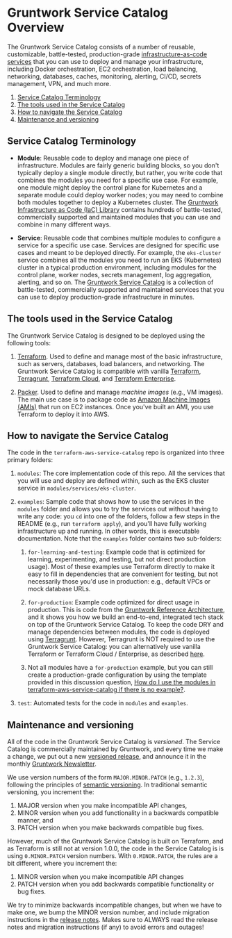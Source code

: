 # Gruntwork Service Catalog Overview

The Gruntwork Service Catalog consists of a number of reusable, customizable, battle-tested, production-grade
[infrastructure-as-code services](https://github.com/gruntwork-io/terraform-aws-service-catalog/tree/master/modules) that you can use to deploy and manage your infrastructure, including Docker
orchestration, EC2 orchestration, load balancing, networking, databases, caches, monitoring, alerting, CI/CD, secrets
management, VPN, and much more.

1. [Service Catalog Terminology](#service-catalog-terminology)
1. [The tools used in the Service Catalog](#the-tools-used-in-the-service-catalog)
1. [How to navigate the Service Catalog](#how-to-navigate-the-service-catalog)
1. [Maintenance and versioning](#maintenance-and-versioning)

## Service Catalog Terminology

- **Module**: Reusable code to deploy and manage one piece of infrastructure. Modules are fairly generic building
  blocks, so you don't typically deploy a single module directly, but rather, you write code that combines the modules
  you need for a specific use case. For example, one module might deploy the control plane for Kubernetes and a
  separate module could deploy worker nodes; you may need to combine both modules together to deploy a Kubernetes
  cluster. The [Gruntwork Infrastructure as Code (IaC) Library](https://gruntwork.io/infrastructure-as-code-library/)
  contains hundreds of battle-tested, commercially supported and maintained modules that you can use and combine in
  many different ways.

- **Service**: Reusable code that combines multiple modules to configure a service for a specific use case. Services
  are designed for specific use cases and meant to be deployed directly. For example, the `eks-cluster` service
  combines all the modules you need to run an EKS (Kubernetes) cluster in a typical production environment, including
  modules for the control plane, worker nodes, secrets management, log aggregation, alerting, and so on. The [Gruntwork
  Service Catalog](https://github.com/gruntwork-io/terraform-aws-service-catalog/) is a collection of battle-tested, commercially
  supported and maintained services that you can use to deploy production-grade infrastructure in minutes.

## The tools used in the Service Catalog

The Gruntwork Service Catalog is designed to be deployed using the following tools:

1. [Terraform](https://www.terraform.io/). Used to define and manage most of the basic infrastructure, such as servers,
   databases, load balancers, and networking. The Gruntwork Service Catalog is compatible with vanilla
   [Terraform](https://www.terraform.io/), [Terragrunt](https://terragrunt.gruntwork.io/), [Terraform
   Cloud](https://www.hashicorp.com/blog/announcing-terraform-cloud/), and [Terraform
   Enterprise](https://www.terraform.io/docs/enterprise/index.html).

1. [Packer](https://www.packer.io/). Used to define and manage _machine images_ (e.g., VM images). The main use case is
   to package code as [Amazon Machine Images (AMIs)](https://docs.aws.amazon.com/AWSEC2/latest/UserGuide/AMIs.html)
   that run on EC2 instances. Once you've built an AMI, you use Terraform to deploy it into AWS.

## How to navigate the Service Catalog

The code in the `terraform-aws-service-catalog` repo is organized into three primary folders:

1. `modules`: The core implementation code of this repo. All the services that you will use and deploy are defined
   within, such as the EKS cluster service in `modules/services/eks-cluster`.

1. `examples`: Sample code that shows how to use the services in the `modules` folder and allows you to try the
   services out without having to write any code: you `cd` into one of the folders, follow a few steps in the README
   (e.g., run `terraform apply`), and you'll have fully working infrastructure up and running. In other words, this is
   executable documentation. Note that the `examples` folder contains two sub-folders:

   1. `for-learning-and-testing`: Example code that is optimized for learning, experimenting, and testing, but not
      direct production usage). Most of these examples use Terraform directly to make it easy to fill in dependencies
      that are convenient for testing, but not necessarily those you'd use in production: e.g., default VPCs or mock
      database URLs.

   1. `for-production`: Example code optimized for direct usage in production. This is code from the [Gruntwork Reference
      Architecture](https://gruntwork.io/reference-architecture/), and it shows you how we build an end-to-end,
      integrated tech stack on top of the Gruntwork Service Catalog. To keep the code DRY and manage dependencies
      between modules, the code is deployed using [Terragrunt](https://terragrunt.gruntwork.io/). However, Terragrunt
      is NOT required to use the Gruntwork Service Catalog: you can alternatively use vanilla Terraform or Terraform
      Cloud / Enterprise, as described [here](https://docs.gruntwork.io/reference/services/intro/deploy-new-infrastructure#how-to-deploy-terraform-code-from-the-service-catalog).

    1. Not all modules have a `for-production` example, but you can still create a production-grade configuration by 
       using the template provided in this discussion question, [How do I use the modules in terraform-aws-service-catalog
       if there is no example?](https://github.com/gruntwork-io/knowledge-base/discussions/360#discussioncomment-25705480).

1. `test`: Automated tests for the code in `modules` and `examples`.

## Maintenance and versioning

All of the code in the Gruntwork Service Catalog is _versioned_. The Service Catalog is commercially maintained by
Gruntwork, and every time we make a change, we put out a new [versioned
release](https://github.com/gruntwork-io/terraform-aws-service-catalog/releases), and announce it in the monthly [Gruntwork
Newsletter](https://blog.gruntwork.io/tagged/gruntwork-newsletter).

We use version numbers of the form `MAJOR.MINOR.PATCH` (e.g., `1.2.3`), following the principles of [semantic
versioning](https://semver.org/). In traditional semantic versioning, you increment the:

1. MAJOR version when you make incompatible API changes,
1. MINOR version when you add functionality in a backwards compatible manner, and
1. PATCH version when you make backwards compatible bug fixes.

However, much of the Gruntwork Service Catalog is built on Terraform, and as Terraform is still not at version 1.0.0,
the code in the Service Catalog is is using `0.MINOR.PATCH` version numbers. With `0.MINOR.PATCH`, the rules are a bit
different, where you increment the:

1. MINOR version when you make incompatible API changes
1. PATCH version when you add backwards compatible functionality or bug fixes.

We try to minimize backwards incompatible changes, but when we have to make one, we bump the MINOR version number, and
include migration instructions in the [release notes](https://github.com/gruntwork-io/terraform-aws-service-catalog/releases).
Makes sure to ALWAYS read the release notes and migration instructions (if any) to avoid errors and outages!


<!-- ##DOCS-SOURCER-START
{
  "sourcePlugin": "local-copier",
  "hash": "750a36ba2c3ba2455d2eba763802109d"
}
##DOCS-SOURCER-END -->
